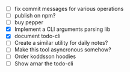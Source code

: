 - [ ] fix commit messages for various operations
- [ ] publish on npm?
- [ ] buy pepper
- [x] Implement a CLI arguments parsing lib
- [x] document todo-cli
- [ ] Create a similar utility for daily notes?
- [ ] Make this tool asyncronous somehow?
- [ ] Order koddsson hoodies
- [ ] Show arnar the todo-cli